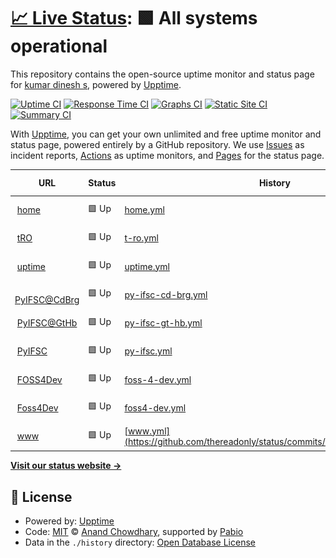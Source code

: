 # [📈 Live Status](https://thereadonly.github.io/status): <!--live status--> **🟩 All systems operational**

This repository contains the open-source uptime monitor and status page for [kumar dinesh s](https://thereadonly.github.io/status), powered by [Upptime](https://github.com/upptime/upptime).

[![Uptime CI](https://github.com/thereadonly/status/workflows/Uptime%20CI/badge.svg)](https://github.com/thereadonly/status/actions?query=workflow%3A%22Uptime+CI%22)
[![Response Time CI](https://github.com/thereadonly/status/workflows/Response%20Time%20CI/badge.svg)](https://github.com/thereadonly/status/actions?query=workflow%3A%22Response+Time+CI%22)
[![Graphs CI](https://github.com/thereadonly/status/workflows/Graphs%20CI/badge.svg)](https://github.com/thereadonly/status/actions?query=workflow%3A%22Graphs+CI%22)
[![Static Site CI](https://github.com/thereadonly/status/workflows/Static%20Site%20CI/badge.svg)](https://github.com/thereadonly/status/actions?query=workflow%3A%22Static+Site+CI%22)
[![Summary CI](https://github.com/thereadonly/status/workflows/Summary%20CI/badge.svg)](https://github.com/thereadonly/status/actions?query=workflow%3A%22Summary+CI%22)

With [Upptime](https://upptime.js.org), you can get your own unlimited and free uptime monitor and status page, powered entirely by a GitHub repository. We use [Issues](https://github.com/thereadonly/status/issues) as incident reports, [Actions](https://github.com/thereadonly/status/actions) as uptime monitors, and [Pages](https://thereadonly.github.io/status) for the status page.

<!--start: status pages-->
<!-- This summary is generated by Upptime (https://github.com/upptime/upptime) -->
<!-- Do not edit this manually, your changes will be overwritten -->
<!-- prettier-ignore -->
| URL | Status | History | Response Time | Uptime |
| --- | ------ | ------- | ------------- | ------ |
| <img alt="" src="https://icons.duckduckgo.com/ip3/dineshkumar.xyz.ico" height="13"> [home](https://dineshkumar.xyz) | 🟩 Up | [home.yml](https://github.com/thereadonly/status/commits/HEAD/history/home.yml) | <details><summary><img alt="Response time graph" src="./graphs/home/response-time-week.png" height="20"> 1871ms</summary><br><a href="https://status.thereadonly.com/history/home"><img alt="Response time 1308" src="https://img.shields.io/endpoint?url=https%3A%2F%2Fraw.githubusercontent.com%2Fthereadonly%2Fstatus%2FHEAD%2Fapi%2Fhome%2Fresponse-time.json"></a><br><a href="https://status.thereadonly.com/history/home"><img alt="24-hour response time 3988" src="https://img.shields.io/endpoint?url=https%3A%2F%2Fraw.githubusercontent.com%2Fthereadonly%2Fstatus%2FHEAD%2Fapi%2Fhome%2Fresponse-time-day.json"></a><br><a href="https://status.thereadonly.com/history/home"><img alt="7-day response time 1871" src="https://img.shields.io/endpoint?url=https%3A%2F%2Fraw.githubusercontent.com%2Fthereadonly%2Fstatus%2FHEAD%2Fapi%2Fhome%2Fresponse-time-week.json"></a><br><a href="https://status.thereadonly.com/history/home"><img alt="30-day response time 1217" src="https://img.shields.io/endpoint?url=https%3A%2F%2Fraw.githubusercontent.com%2Fthereadonly%2Fstatus%2FHEAD%2Fapi%2Fhome%2Fresponse-time-month.json"></a><br><a href="https://status.thereadonly.com/history/home"><img alt="1-year response time 1308" src="https://img.shields.io/endpoint?url=https%3A%2F%2Fraw.githubusercontent.com%2Fthereadonly%2Fstatus%2FHEAD%2Fapi%2Fhome%2Fresponse-time-year.json"></a></details> | <details><summary><a href="https://status.thereadonly.com/history/home">97.46%</a></summary><a href="https://status.thereadonly.com/history/home"><img alt="All-time uptime 98.06%" src="https://img.shields.io/endpoint?url=https%3A%2F%2Fraw.githubusercontent.com%2Fthereadonly%2Fstatus%2FHEAD%2Fapi%2Fhome%2Fuptime.json"></a><br><a href="https://status.thereadonly.com/history/home"><img alt="24-hour uptime 92.02%" src="https://img.shields.io/endpoint?url=https%3A%2F%2Fraw.githubusercontent.com%2Fthereadonly%2Fstatus%2FHEAD%2Fapi%2Fhome%2Fuptime-day.json"></a><br><a href="https://status.thereadonly.com/history/home"><img alt="7-day uptime 97.46%" src="https://img.shields.io/endpoint?url=https%3A%2F%2Fraw.githubusercontent.com%2Fthereadonly%2Fstatus%2FHEAD%2Fapi%2Fhome%2Fuptime-week.json"></a><br><a href="https://status.thereadonly.com/history/home"><img alt="30-day uptime 97.04%" src="https://img.shields.io/endpoint?url=https%3A%2F%2Fraw.githubusercontent.com%2Fthereadonly%2Fstatus%2FHEAD%2Fapi%2Fhome%2Fuptime-month.json"></a><br><a href="https://status.thereadonly.com/history/home"><img alt="1-year uptime 98.06%" src="https://img.shields.io/endpoint?url=https%3A%2F%2Fraw.githubusercontent.com%2Fthereadonly%2Fstatus%2FHEAD%2Fapi%2Fhome%2Fuptime-year.json"></a></details>
| <img alt="" src="https://icons.duckduckgo.com/ip3/thereadonly.com.ico" height="13"> [tRO](https://thereadonly.com) | 🟩 Up | [t-ro.yml](https://github.com/thereadonly/status/commits/HEAD/history/t-ro.yml) | <details><summary><img alt="Response time graph" src="./graphs/t-ro/response-time-week.png" height="20"> 1553ms</summary><br><a href="https://status.thereadonly.com/history/t-ro"><img alt="Response time 1140" src="https://img.shields.io/endpoint?url=https%3A%2F%2Fraw.githubusercontent.com%2Fthereadonly%2Fstatus%2FHEAD%2Fapi%2Ft-ro%2Fresponse-time.json"></a><br><a href="https://status.thereadonly.com/history/t-ro"><img alt="24-hour response time 786" src="https://img.shields.io/endpoint?url=https%3A%2F%2Fraw.githubusercontent.com%2Fthereadonly%2Fstatus%2FHEAD%2Fapi%2Ft-ro%2Fresponse-time-day.json"></a><br><a href="https://status.thereadonly.com/history/t-ro"><img alt="7-day response time 1553" src="https://img.shields.io/endpoint?url=https%3A%2F%2Fraw.githubusercontent.com%2Fthereadonly%2Fstatus%2FHEAD%2Fapi%2Ft-ro%2Fresponse-time-week.json"></a><br><a href="https://status.thereadonly.com/history/t-ro"><img alt="30-day response time 1206" src="https://img.shields.io/endpoint?url=https%3A%2F%2Fraw.githubusercontent.com%2Fthereadonly%2Fstatus%2FHEAD%2Fapi%2Ft-ro%2Fresponse-time-month.json"></a><br><a href="https://status.thereadonly.com/history/t-ro"><img alt="1-year response time 1140" src="https://img.shields.io/endpoint?url=https%3A%2F%2Fraw.githubusercontent.com%2Fthereadonly%2Fstatus%2FHEAD%2Fapi%2Ft-ro%2Fresponse-time-year.json"></a></details> | <details><summary><a href="https://status.thereadonly.com/history/t-ro">97.46%</a></summary><a href="https://status.thereadonly.com/history/t-ro"><img alt="All-time uptime 98.20%" src="https://img.shields.io/endpoint?url=https%3A%2F%2Fraw.githubusercontent.com%2Fthereadonly%2Fstatus%2FHEAD%2Fapi%2Ft-ro%2Fuptime.json"></a><br><a href="https://status.thereadonly.com/history/t-ro"><img alt="24-hour uptime 92.04%" src="https://img.shields.io/endpoint?url=https%3A%2F%2Fraw.githubusercontent.com%2Fthereadonly%2Fstatus%2FHEAD%2Fapi%2Ft-ro%2Fuptime-day.json"></a><br><a href="https://status.thereadonly.com/history/t-ro"><img alt="7-day uptime 97.46%" src="https://img.shields.io/endpoint?url=https%3A%2F%2Fraw.githubusercontent.com%2Fthereadonly%2Fstatus%2FHEAD%2Fapi%2Ft-ro%2Fuptime-week.json"></a><br><a href="https://status.thereadonly.com/history/t-ro"><img alt="30-day uptime 97.22%" src="https://img.shields.io/endpoint?url=https%3A%2F%2Fraw.githubusercontent.com%2Fthereadonly%2Fstatus%2FHEAD%2Fapi%2Ft-ro%2Fuptime-month.json"></a><br><a href="https://status.thereadonly.com/history/t-ro"><img alt="1-year uptime 98.20%" src="https://img.shields.io/endpoint?url=https%3A%2F%2Fraw.githubusercontent.com%2Fthereadonly%2Fstatus%2FHEAD%2Fapi%2Ft-ro%2Fuptime-year.json"></a></details>
| <img alt="" src="https://icons.duckduckgo.com/ip3/status.thereadonly.com.ico" height="13"> [uptime](https://status.thereadonly.com) | 🟩 Up | [uptime.yml](https://github.com/thereadonly/status/commits/HEAD/history/uptime.yml) | <details><summary><img alt="Response time graph" src="./graphs/uptime/response-time-week.png" height="20"> 318ms</summary><br><a href="https://status.thereadonly.com/history/uptime"><img alt="Response time 322" src="https://img.shields.io/endpoint?url=https%3A%2F%2Fraw.githubusercontent.com%2Fthereadonly%2Fstatus%2FHEAD%2Fapi%2Fuptime%2Fresponse-time.json"></a><br><a href="https://status.thereadonly.com/history/uptime"><img alt="24-hour response time 353" src="https://img.shields.io/endpoint?url=https%3A%2F%2Fraw.githubusercontent.com%2Fthereadonly%2Fstatus%2FHEAD%2Fapi%2Fuptime%2Fresponse-time-day.json"></a><br><a href="https://status.thereadonly.com/history/uptime"><img alt="7-day response time 318" src="https://img.shields.io/endpoint?url=https%3A%2F%2Fraw.githubusercontent.com%2Fthereadonly%2Fstatus%2FHEAD%2Fapi%2Fuptime%2Fresponse-time-week.json"></a><br><a href="https://status.thereadonly.com/history/uptime"><img alt="30-day response time 326" src="https://img.shields.io/endpoint?url=https%3A%2F%2Fraw.githubusercontent.com%2Fthereadonly%2Fstatus%2FHEAD%2Fapi%2Fuptime%2Fresponse-time-month.json"></a><br><a href="https://status.thereadonly.com/history/uptime"><img alt="1-year response time 322" src="https://img.shields.io/endpoint?url=https%3A%2F%2Fraw.githubusercontent.com%2Fthereadonly%2Fstatus%2FHEAD%2Fapi%2Fuptime%2Fresponse-time-year.json"></a></details> | <details><summary><a href="https://status.thereadonly.com/history/uptime">100.00%</a></summary><a href="https://status.thereadonly.com/history/uptime"><img alt="All-time uptime 100.00%" src="https://img.shields.io/endpoint?url=https%3A%2F%2Fraw.githubusercontent.com%2Fthereadonly%2Fstatus%2FHEAD%2Fapi%2Fuptime%2Fuptime.json"></a><br><a href="https://status.thereadonly.com/history/uptime"><img alt="24-hour uptime 100.00%" src="https://img.shields.io/endpoint?url=https%3A%2F%2Fraw.githubusercontent.com%2Fthereadonly%2Fstatus%2FHEAD%2Fapi%2Fuptime%2Fuptime-day.json"></a><br><a href="https://status.thereadonly.com/history/uptime"><img alt="7-day uptime 100.00%" src="https://img.shields.io/endpoint?url=https%3A%2F%2Fraw.githubusercontent.com%2Fthereadonly%2Fstatus%2FHEAD%2Fapi%2Fuptime%2Fuptime-week.json"></a><br><a href="https://status.thereadonly.com/history/uptime"><img alt="30-day uptime 100.00%" src="https://img.shields.io/endpoint?url=https%3A%2F%2Fraw.githubusercontent.com%2Fthereadonly%2Fstatus%2FHEAD%2Fapi%2Fuptime%2Fuptime-month.json"></a><br><a href="https://status.thereadonly.com/history/uptime"><img alt="1-year uptime 100.00%" src="https://img.shields.io/endpoint?url=https%3A%2F%2Fraw.githubusercontent.com%2Fthereadonly%2Fstatus%2FHEAD%2Fapi%2Fuptime%2Fuptime-year.json"></a></details>
| <img alt="" src="https://icons.duckduckgo.com/ip3/sdk.codeberg.page.ico" height="13"> [PyIFSC@CdBrg](https://sdk.codeberg.page/getBankDetailsFromIFSC) | 🟩 Up | [py-ifsc-cd-brg.yml](https://github.com/thereadonly/status/commits/HEAD/history/py-ifsc-cd-brg.yml) | <details><summary><img alt="Response time graph" src="./graphs/py-ifsc-cd-brg/response-time-week.png" height="20"> 1203ms</summary><br><a href="https://status.thereadonly.com/history/py-ifsc-cd-brg"><img alt="Response time 955" src="https://img.shields.io/endpoint?url=https%3A%2F%2Fraw.githubusercontent.com%2Fthereadonly%2Fstatus%2FHEAD%2Fapi%2Fpy-ifsc-cd-brg%2Fresponse-time.json"></a><br><a href="https://status.thereadonly.com/history/py-ifsc-cd-brg"><img alt="24-hour response time 829" src="https://img.shields.io/endpoint?url=https%3A%2F%2Fraw.githubusercontent.com%2Fthereadonly%2Fstatus%2FHEAD%2Fapi%2Fpy-ifsc-cd-brg%2Fresponse-time-day.json"></a><br><a href="https://status.thereadonly.com/history/py-ifsc-cd-brg"><img alt="7-day response time 1203" src="https://img.shields.io/endpoint?url=https%3A%2F%2Fraw.githubusercontent.com%2Fthereadonly%2Fstatus%2FHEAD%2Fapi%2Fpy-ifsc-cd-brg%2Fresponse-time-week.json"></a><br><a href="https://status.thereadonly.com/history/py-ifsc-cd-brg"><img alt="30-day response time 916" src="https://img.shields.io/endpoint?url=https%3A%2F%2Fraw.githubusercontent.com%2Fthereadonly%2Fstatus%2FHEAD%2Fapi%2Fpy-ifsc-cd-brg%2Fresponse-time-month.json"></a><br><a href="https://status.thereadonly.com/history/py-ifsc-cd-brg"><img alt="1-year response time 955" src="https://img.shields.io/endpoint?url=https%3A%2F%2Fraw.githubusercontent.com%2Fthereadonly%2Fstatus%2FHEAD%2Fapi%2Fpy-ifsc-cd-brg%2Fresponse-time-year.json"></a></details> | <details><summary><a href="https://status.thereadonly.com/history/py-ifsc-cd-brg">97.69%</a></summary><a href="https://status.thereadonly.com/history/py-ifsc-cd-brg"><img alt="All-time uptime 97.85%" src="https://img.shields.io/endpoint?url=https%3A%2F%2Fraw.githubusercontent.com%2Fthereadonly%2Fstatus%2FHEAD%2Fapi%2Fpy-ifsc-cd-brg%2Fuptime.json"></a><br><a href="https://status.thereadonly.com/history/py-ifsc-cd-brg"><img alt="24-hour uptime 92.05%" src="https://img.shields.io/endpoint?url=https%3A%2F%2Fraw.githubusercontent.com%2Fthereadonly%2Fstatus%2FHEAD%2Fapi%2Fpy-ifsc-cd-brg%2Fuptime-day.json"></a><br><a href="https://status.thereadonly.com/history/py-ifsc-cd-brg"><img alt="7-day uptime 97.69%" src="https://img.shields.io/endpoint?url=https%3A%2F%2Fraw.githubusercontent.com%2Fthereadonly%2Fstatus%2FHEAD%2Fapi%2Fpy-ifsc-cd-brg%2Fuptime-week.json"></a><br><a href="https://status.thereadonly.com/history/py-ifsc-cd-brg"><img alt="30-day uptime 97.79%" src="https://img.shields.io/endpoint?url=https%3A%2F%2Fraw.githubusercontent.com%2Fthereadonly%2Fstatus%2FHEAD%2Fapi%2Fpy-ifsc-cd-brg%2Fuptime-month.json"></a><br><a href="https://status.thereadonly.com/history/py-ifsc-cd-brg"><img alt="1-year uptime 97.85%" src="https://img.shields.io/endpoint?url=https%3A%2F%2Fraw.githubusercontent.com%2Fthereadonly%2Fstatus%2FHEAD%2Fapi%2Fpy-ifsc-cd-brg%2Fuptime-year.json"></a></details>
| <img alt="" src="https://icons.duckduckgo.com/ip3/thereadonly.github.io.ico" height="13"> [PyIFSC@GtHb](https://thereadonly.github.io/getBankDetailsFromIFSC) | 🟩 Up | [py-ifsc-gt-hb.yml](https://github.com/thereadonly/status/commits/HEAD/history/py-ifsc-gt-hb.yml) | <details><summary><img alt="Response time graph" src="./graphs/py-ifsc-gt-hb/response-time-week.png" height="20"> 403ms</summary><br><a href="https://status.thereadonly.com/history/py-ifsc-gt-hb"><img alt="Response time 360" src="https://img.shields.io/endpoint?url=https%3A%2F%2Fraw.githubusercontent.com%2Fthereadonly%2Fstatus%2FHEAD%2Fapi%2Fpy-ifsc-gt-hb%2Fresponse-time.json"></a><br><a href="https://status.thereadonly.com/history/py-ifsc-gt-hb"><img alt="24-hour response time 506" src="https://img.shields.io/endpoint?url=https%3A%2F%2Fraw.githubusercontent.com%2Fthereadonly%2Fstatus%2FHEAD%2Fapi%2Fpy-ifsc-gt-hb%2Fresponse-time-day.json"></a><br><a href="https://status.thereadonly.com/history/py-ifsc-gt-hb"><img alt="7-day response time 403" src="https://img.shields.io/endpoint?url=https%3A%2F%2Fraw.githubusercontent.com%2Fthereadonly%2Fstatus%2FHEAD%2Fapi%2Fpy-ifsc-gt-hb%2Fresponse-time-week.json"></a><br><a href="https://status.thereadonly.com/history/py-ifsc-gt-hb"><img alt="30-day response time 386" src="https://img.shields.io/endpoint?url=https%3A%2F%2Fraw.githubusercontent.com%2Fthereadonly%2Fstatus%2FHEAD%2Fapi%2Fpy-ifsc-gt-hb%2Fresponse-time-month.json"></a><br><a href="https://status.thereadonly.com/history/py-ifsc-gt-hb"><img alt="1-year response time 360" src="https://img.shields.io/endpoint?url=https%3A%2F%2Fraw.githubusercontent.com%2Fthereadonly%2Fstatus%2FHEAD%2Fapi%2Fpy-ifsc-gt-hb%2Fresponse-time-year.json"></a></details> | <details><summary><a href="https://status.thereadonly.com/history/py-ifsc-gt-hb">100.00%</a></summary><a href="https://status.thereadonly.com/history/py-ifsc-gt-hb"><img alt="All-time uptime 100.00%" src="https://img.shields.io/endpoint?url=https%3A%2F%2Fraw.githubusercontent.com%2Fthereadonly%2Fstatus%2FHEAD%2Fapi%2Fpy-ifsc-gt-hb%2Fuptime.json"></a><br><a href="https://status.thereadonly.com/history/py-ifsc-gt-hb"><img alt="24-hour uptime 100.00%" src="https://img.shields.io/endpoint?url=https%3A%2F%2Fraw.githubusercontent.com%2Fthereadonly%2Fstatus%2FHEAD%2Fapi%2Fpy-ifsc-gt-hb%2Fuptime-day.json"></a><br><a href="https://status.thereadonly.com/history/py-ifsc-gt-hb"><img alt="7-day uptime 100.00%" src="https://img.shields.io/endpoint?url=https%3A%2F%2Fraw.githubusercontent.com%2Fthereadonly%2Fstatus%2FHEAD%2Fapi%2Fpy-ifsc-gt-hb%2Fuptime-week.json"></a><br><a href="https://status.thereadonly.com/history/py-ifsc-gt-hb"><img alt="30-day uptime 100.00%" src="https://img.shields.io/endpoint?url=https%3A%2F%2Fraw.githubusercontent.com%2Fthereadonly%2Fstatus%2FHEAD%2Fapi%2Fpy-ifsc-gt-hb%2Fuptime-month.json"></a><br><a href="https://status.thereadonly.com/history/py-ifsc-gt-hb"><img alt="1-year uptime 100.00%" src="https://img.shields.io/endpoint?url=https%3A%2F%2Fraw.githubusercontent.com%2Fthereadonly%2Fstatus%2FHEAD%2Fapi%2Fpy-ifsc-gt-hb%2Fuptime-year.json"></a></details>
| <img alt="" src="https://icons.duckduckgo.com/ip3/ifsc.thereadonly.com.ico" height="13"> [PyIFSC](https://ifsc.thereadonly.com) | 🟩 Up | [py-ifsc.yml](https://github.com/thereadonly/status/commits/HEAD/history/py-ifsc.yml) | <details><summary><img alt="Response time graph" src="./graphs/py-ifsc/response-time-week.png" height="20"> 7ms</summary><br><a href="https://status.thereadonly.com/history/py-ifsc"><img alt="Response time 8" src="https://img.shields.io/endpoint?url=https%3A%2F%2Fraw.githubusercontent.com%2Fthereadonly%2Fstatus%2FHEAD%2Fapi%2Fpy-ifsc%2Fresponse-time.json"></a><br><a href="https://status.thereadonly.com/history/py-ifsc"><img alt="24-hour response time 3" src="https://img.shields.io/endpoint?url=https%3A%2F%2Fraw.githubusercontent.com%2Fthereadonly%2Fstatus%2FHEAD%2Fapi%2Fpy-ifsc%2Fresponse-time-day.json"></a><br><a href="https://status.thereadonly.com/history/py-ifsc"><img alt="7-day response time 7" src="https://img.shields.io/endpoint?url=https%3A%2F%2Fraw.githubusercontent.com%2Fthereadonly%2Fstatus%2FHEAD%2Fapi%2Fpy-ifsc%2Fresponse-time-week.json"></a><br><a href="https://status.thereadonly.com/history/py-ifsc"><img alt="30-day response time 6" src="https://img.shields.io/endpoint?url=https%3A%2F%2Fraw.githubusercontent.com%2Fthereadonly%2Fstatus%2FHEAD%2Fapi%2Fpy-ifsc%2Fresponse-time-month.json"></a><br><a href="https://status.thereadonly.com/history/py-ifsc"><img alt="1-year response time 8" src="https://img.shields.io/endpoint?url=https%3A%2F%2Fraw.githubusercontent.com%2Fthereadonly%2Fstatus%2FHEAD%2Fapi%2Fpy-ifsc%2Fresponse-time-year.json"></a></details> | <details><summary><a href="https://status.thereadonly.com/history/py-ifsc">100.00%</a></summary><a href="https://status.thereadonly.com/history/py-ifsc"><img alt="All-time uptime 100.00%" src="https://img.shields.io/endpoint?url=https%3A%2F%2Fraw.githubusercontent.com%2Fthereadonly%2Fstatus%2FHEAD%2Fapi%2Fpy-ifsc%2Fuptime.json"></a><br><a href="https://status.thereadonly.com/history/py-ifsc"><img alt="24-hour uptime 100.00%" src="https://img.shields.io/endpoint?url=https%3A%2F%2Fraw.githubusercontent.com%2Fthereadonly%2Fstatus%2FHEAD%2Fapi%2Fpy-ifsc%2Fuptime-day.json"></a><br><a href="https://status.thereadonly.com/history/py-ifsc"><img alt="7-day uptime 100.00%" src="https://img.shields.io/endpoint?url=https%3A%2F%2Fraw.githubusercontent.com%2Fthereadonly%2Fstatus%2FHEAD%2Fapi%2Fpy-ifsc%2Fuptime-week.json"></a><br><a href="https://status.thereadonly.com/history/py-ifsc"><img alt="30-day uptime 100.00%" src="https://img.shields.io/endpoint?url=https%3A%2F%2Fraw.githubusercontent.com%2Fthereadonly%2Fstatus%2FHEAD%2Fapi%2Fpy-ifsc%2Fuptime-month.json"></a><br><a href="https://status.thereadonly.com/history/py-ifsc"><img alt="1-year uptime 100.00%" src="https://img.shields.io/endpoint?url=https%3A%2F%2Fraw.githubusercontent.com%2Fthereadonly%2Fstatus%2FHEAD%2Fapi%2Fpy-ifsc%2Fuptime-year.json"></a></details>
| <img alt="" src="https://icons.duckduckgo.com/ip3/thereadonly.github.io.ico" height="13"> [FOSS4Dev](https://thereadonly.github.io/FOSS4Dev/) | 🟩 Up | [foss-4-dev.yml](https://github.com/thereadonly/status/commits/HEAD/history/foss-4-dev.yml) | <details><summary><img alt="Response time graph" src="./graphs/foss-4-dev/response-time-week.png" height="20"> 369ms</summary><br><a href="https://status.thereadonly.com/history/foss-4-dev"><img alt="Response time 298" src="https://img.shields.io/endpoint?url=https%3A%2F%2Fraw.githubusercontent.com%2Fthereadonly%2Fstatus%2FHEAD%2Fapi%2Ffoss-4-dev%2Fresponse-time.json"></a><br><a href="https://status.thereadonly.com/history/foss-4-dev"><img alt="24-hour response time 650" src="https://img.shields.io/endpoint?url=https%3A%2F%2Fraw.githubusercontent.com%2Fthereadonly%2Fstatus%2FHEAD%2Fapi%2Ffoss-4-dev%2Fresponse-time-day.json"></a><br><a href="https://status.thereadonly.com/history/foss-4-dev"><img alt="7-day response time 369" src="https://img.shields.io/endpoint?url=https%3A%2F%2Fraw.githubusercontent.com%2Fthereadonly%2Fstatus%2FHEAD%2Fapi%2Ffoss-4-dev%2Fresponse-time-week.json"></a><br><a href="https://status.thereadonly.com/history/foss-4-dev"><img alt="30-day response time 298" src="https://img.shields.io/endpoint?url=https%3A%2F%2Fraw.githubusercontent.com%2Fthereadonly%2Fstatus%2FHEAD%2Fapi%2Ffoss-4-dev%2Fresponse-time-month.json"></a><br><a href="https://status.thereadonly.com/history/foss-4-dev"><img alt="1-year response time 298" src="https://img.shields.io/endpoint?url=https%3A%2F%2Fraw.githubusercontent.com%2Fthereadonly%2Fstatus%2FHEAD%2Fapi%2Ffoss-4-dev%2Fresponse-time-year.json"></a></details> | <details><summary><a href="https://status.thereadonly.com/history/foss-4-dev">100.00%</a></summary><a href="https://status.thereadonly.com/history/foss-4-dev"><img alt="All-time uptime 100.00%" src="https://img.shields.io/endpoint?url=https%3A%2F%2Fraw.githubusercontent.com%2Fthereadonly%2Fstatus%2FHEAD%2Fapi%2Ffoss-4-dev%2Fuptime.json"></a><br><a href="https://status.thereadonly.com/history/foss-4-dev"><img alt="24-hour uptime 100.00%" src="https://img.shields.io/endpoint?url=https%3A%2F%2Fraw.githubusercontent.com%2Fthereadonly%2Fstatus%2FHEAD%2Fapi%2Ffoss-4-dev%2Fuptime-day.json"></a><br><a href="https://status.thereadonly.com/history/foss-4-dev"><img alt="7-day uptime 100.00%" src="https://img.shields.io/endpoint?url=https%3A%2F%2Fraw.githubusercontent.com%2Fthereadonly%2Fstatus%2FHEAD%2Fapi%2Ffoss-4-dev%2Fuptime-week.json"></a><br><a href="https://status.thereadonly.com/history/foss-4-dev"><img alt="30-day uptime 100.00%" src="https://img.shields.io/endpoint?url=https%3A%2F%2Fraw.githubusercontent.com%2Fthereadonly%2Fstatus%2FHEAD%2Fapi%2Ffoss-4-dev%2Fuptime-month.json"></a><br><a href="https://status.thereadonly.com/history/foss-4-dev"><img alt="1-year uptime 100.00%" src="https://img.shields.io/endpoint?url=https%3A%2F%2Fraw.githubusercontent.com%2Fthereadonly%2Fstatus%2FHEAD%2Fapi%2Ffoss-4-dev%2Fuptime-year.json"></a></details>
| <img alt="" src="https://icons.duckduckgo.com/ip3/null.ico" height="13"> [Foss4Dev](foss4dev.thereadonly.com) | 🟩 Up | [foss4-dev.yml](https://github.com/thereadonly/status/commits/HEAD/history/foss4-dev.yml) | <details><summary><img alt="Response time graph" src="./graphs/foss4-dev/response-time-week.png" height="20"> 39ms</summary><br><a href="https://status.thereadonly.com/history/foss4-dev"><img alt="Response time 37" src="https://img.shields.io/endpoint?url=https%3A%2F%2Fraw.githubusercontent.com%2Fthereadonly%2Fstatus%2FHEAD%2Fapi%2Ffoss4-dev%2Fresponse-time.json"></a><br><a href="https://status.thereadonly.com/history/foss4-dev"><img alt="24-hour response time 96" src="https://img.shields.io/endpoint?url=https%3A%2F%2Fraw.githubusercontent.com%2Fthereadonly%2Fstatus%2FHEAD%2Fapi%2Ffoss4-dev%2Fresponse-time-day.json"></a><br><a href="https://status.thereadonly.com/history/foss4-dev"><img alt="7-day response time 39" src="https://img.shields.io/endpoint?url=https%3A%2F%2Fraw.githubusercontent.com%2Fthereadonly%2Fstatus%2FHEAD%2Fapi%2Ffoss4-dev%2Fresponse-time-week.json"></a><br><a href="https://status.thereadonly.com/history/foss4-dev"><img alt="30-day response time 37" src="https://img.shields.io/endpoint?url=https%3A%2F%2Fraw.githubusercontent.com%2Fthereadonly%2Fstatus%2FHEAD%2Fapi%2Ffoss4-dev%2Fresponse-time-month.json"></a><br><a href="https://status.thereadonly.com/history/foss4-dev"><img alt="1-year response time 37" src="https://img.shields.io/endpoint?url=https%3A%2F%2Fraw.githubusercontent.com%2Fthereadonly%2Fstatus%2FHEAD%2Fapi%2Ffoss4-dev%2Fresponse-time-year.json"></a></details> | <details><summary><a href="https://status.thereadonly.com/history/foss4-dev">100.00%</a></summary><a href="https://status.thereadonly.com/history/foss4-dev"><img alt="All-time uptime 100.00%" src="https://img.shields.io/endpoint?url=https%3A%2F%2Fraw.githubusercontent.com%2Fthereadonly%2Fstatus%2FHEAD%2Fapi%2Ffoss4-dev%2Fuptime.json"></a><br><a href="https://status.thereadonly.com/history/foss4-dev"><img alt="24-hour uptime 100.00%" src="https://img.shields.io/endpoint?url=https%3A%2F%2Fraw.githubusercontent.com%2Fthereadonly%2Fstatus%2FHEAD%2Fapi%2Ffoss4-dev%2Fuptime-day.json"></a><br><a href="https://status.thereadonly.com/history/foss4-dev"><img alt="7-day uptime 100.00%" src="https://img.shields.io/endpoint?url=https%3A%2F%2Fraw.githubusercontent.com%2Fthereadonly%2Fstatus%2FHEAD%2Fapi%2Ffoss4-dev%2Fuptime-week.json"></a><br><a href="https://status.thereadonly.com/history/foss4-dev"><img alt="30-day uptime 100.00%" src="https://img.shields.io/endpoint?url=https%3A%2F%2Fraw.githubusercontent.com%2Fthereadonly%2Fstatus%2FHEAD%2Fapi%2Ffoss4-dev%2Fuptime-month.json"></a><br><a href="https://status.thereadonly.com/history/foss4-dev"><img alt="1-year uptime 100.00%" src="https://img.shields.io/endpoint?url=https%3A%2F%2Fraw.githubusercontent.com%2Fthereadonly%2Fstatus%2FHEAD%2Fapi%2Ffoss4-dev%2Fuptime-year.json"></a></details>
| <img alt="" src="https://icons.duckduckgo.com/ip3/null.ico" height="13"> [www](www.thereadonly.com) | 🟩 Up | [www.yml](https://github.com/thereadonly/status/commits/HEAD/history/www.yml) | <details><summary><img alt="Response time graph" src="./graphs/www/response-time-week.png" height="20"> 936ms</summary><br><a href="https://status.thereadonly.com/history/www"><img alt="Response time 1307" src="https://img.shields.io/endpoint?url=https%3A%2F%2Fraw.githubusercontent.com%2Fthereadonly%2Fstatus%2FHEAD%2Fapi%2Fwww%2Fresponse-time.json"></a><br><a href="https://status.thereadonly.com/history/www"><img alt="24-hour response time 878" src="https://img.shields.io/endpoint?url=https%3A%2F%2Fraw.githubusercontent.com%2Fthereadonly%2Fstatus%2FHEAD%2Fapi%2Fwww%2Fresponse-time-day.json"></a><br><a href="https://status.thereadonly.com/history/www"><img alt="7-day response time 936" src="https://img.shields.io/endpoint?url=https%3A%2F%2Fraw.githubusercontent.com%2Fthereadonly%2Fstatus%2FHEAD%2Fapi%2Fwww%2Fresponse-time-week.json"></a><br><a href="https://status.thereadonly.com/history/www"><img alt="30-day response time 1307" src="https://img.shields.io/endpoint?url=https%3A%2F%2Fraw.githubusercontent.com%2Fthereadonly%2Fstatus%2FHEAD%2Fapi%2Fwww%2Fresponse-time-month.json"></a><br><a href="https://status.thereadonly.com/history/www"><img alt="1-year response time 1307" src="https://img.shields.io/endpoint?url=https%3A%2F%2Fraw.githubusercontent.com%2Fthereadonly%2Fstatus%2FHEAD%2Fapi%2Fwww%2Fresponse-time-year.json"></a></details> | <details><summary><a href="https://status.thereadonly.com/history/www">97.48%</a></summary><a href="https://status.thereadonly.com/history/www"><img alt="All-time uptime 97.22%" src="https://img.shields.io/endpoint?url=https%3A%2F%2Fraw.githubusercontent.com%2Fthereadonly%2Fstatus%2FHEAD%2Fapi%2Fwww%2Fuptime.json"></a><br><a href="https://status.thereadonly.com/history/www"><img alt="24-hour uptime 92.06%" src="https://img.shields.io/endpoint?url=https%3A%2F%2Fraw.githubusercontent.com%2Fthereadonly%2Fstatus%2FHEAD%2Fapi%2Fwww%2Fuptime-day.json"></a><br><a href="https://status.thereadonly.com/history/www"><img alt="7-day uptime 97.48%" src="https://img.shields.io/endpoint?url=https%3A%2F%2Fraw.githubusercontent.com%2Fthereadonly%2Fstatus%2FHEAD%2Fapi%2Fwww%2Fuptime-week.json"></a><br><a href="https://status.thereadonly.com/history/www"><img alt="30-day uptime 97.22%" src="https://img.shields.io/endpoint?url=https%3A%2F%2Fraw.githubusercontent.com%2Fthereadonly%2Fstatus%2FHEAD%2Fapi%2Fwww%2Fuptime-month.json"></a><br><a href="https://status.thereadonly.com/history/www"><img alt="1-year uptime 97.22%" src="https://img.shields.io/endpoint?url=https%3A%2F%2Fraw.githubusercontent.com%2Fthereadonly%2Fstatus%2FHEAD%2Fapi%2Fwww%2Fuptime-year.json"></a></details>

<!--end: status pages-->

[**Visit our status website →**](https://thereadonly.github.io/status)

## 📄 License

- Powered by: [Upptime](https://github.com/upptime/upptime)
- Code: [MIT](./LICENSE) © [Anand Chowdhary](https://anandchowdhary.com), supported by [Pabio](https://pabio.com)
- Data in the `./history` directory: [Open Database License](https://opendatacommons.org/licenses/odbl/1-0/)
